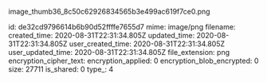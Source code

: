 image_thumb36_8c50c62926834565b3e499ac619f7ce0.png

id: de32cd9796614b6b90d52ffffe7655d7
mime: image/png
filename: 
created_time: 2020-08-31T22:31:34.805Z
updated_time: 2020-08-31T22:31:34.805Z
user_created_time: 2020-08-31T22:31:34.805Z
user_updated_time: 2020-08-31T22:31:34.805Z
file_extension: png
encryption_cipher_text: 
encryption_applied: 0
encryption_blob_encrypted: 0
size: 27711
is_shared: 0
type_: 4